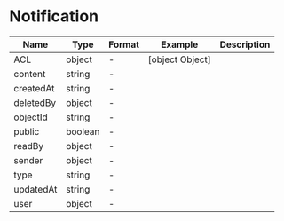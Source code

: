 # Notification





| Name | Type | Format | Example | Description |
| ---- | ---- | ------ | ------- | ----------- |
| ACL | object |  -  | [object Object] |  |
| content | string |  -  |  |  |
| createdAt | string |  -  |  |  |
| deletedBy | object |  -  |  |  |
| objectId | string |  -  |  |  |
| public | boolean |  -  |  |  |
| readBy | object |  -  |  |  |
| sender | object |  -  |  |  |
| type | string |  -  |  |  |
| updatedAt | string |  -  |  |  |
| user | object |  -  |  |  |

